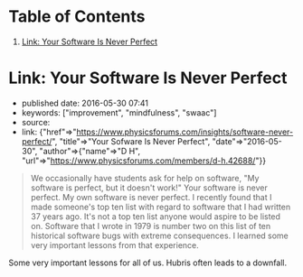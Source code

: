 
# Table of Contents

1.  [Link: Your Software Is Never Perfect](#link-your-software-is-never-perfect)


<a id="link-your-software-is-never-perfect"></a>

# Link: Your Software Is Never Perfect

-   published date: 2016-05-30 07:41
-   keywords: ["improvement", "mindfulness", "swaac"]
-   source:
-   link: {"href"=>"<https://www.physicsforums.com/insights/software-never-perfect/>", "title"=>"Your Sofware Is Never Perfect", "date"=>"2016-05-30", "author"=>{"name"=>"D H", "url"=>"<https://www.physicsforums.com/members/d-h.42688/>"}}

> We occasionally have students ask for help on software, "My software is perfect, but it doesn't work!" Your software is never perfect. My own software is never perfect. I recently found that I made someone's top ten list with regard to software that I had written 37 years ago. It's not a top ten list anyone would aspire to be listed on. Software that I wrote in 1979 is number two on this list of ten historical software bugs with extreme consequences. I learned some very important lessons from that experience.

Some very important lessons for all of us. Hubris often leads to a downfall.

